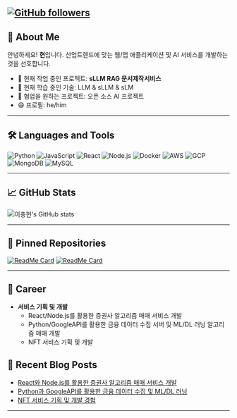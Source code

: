  

[![GitHub followers](https://img.shields.io/github/followers/eumcloud?style=social)](https://github.com/eumcloud) 
---

## 👋 About Me

안녕하세요! **현**입니다. 산업트렌드에 맞는 웹/앱 애플리케이션 및 AI 서비스를 개발하는 것을 선호합니다.

- 🔭 현재 작업 중인 프로젝트: **sLLM RAG 문서제작서비스**
- 🌱 현재 학습 중인 기술: LLM & sLLM & sLM
- 👯 협업을 원하는 프로젝트: 오픈 소스 AI 프로젝트 
- 😄 프로필: he/him

---

## 🛠️ Languages and Tools

![Python](https://img.shields.io/badge/-Python-333?style=flat&logo=python)
![JavaScript](https://img.shields.io/badge/-JavaScript-333?style=flat&logo=javascript)
![React](https://img.shields.io/badge/-React-333?style=flat&logo=react)
![Node.js](https://img.shields.io/badge/-Node.js-333?style=flat&logo=node.js)
![Docker](https://img.shields.io/badge/-Docker-333?style=flat&logo=docker)
![AWS](https://img.shields.io/badge/-AWS-333?style=flat&logo=amazon-aws)
![GCP](https://img.shields.io/badge/-GCP-333?style=flat&logo=google-cloud)
![MongoDB](https://img.shields.io/badge/-MongoDB-333?style=flat&logo=mongodb)
![MySQL](https://img.shields.io/badge/-MySQL-333?style=flat&logo=mysql)

---

## 📈 GitHub Stats

![이충현's GitHub stats](https://github-readme-stats.vercel.app/api?username=eumcloud&show_icons=true&theme=radical)

---

## 📌 Pinned Repositories

[![ReadMe Card](https://github-readme-stats.vercel.app/api/pin/?username=eumcloud&repo=algorithmic-trading&theme=radical)](https://github.com/eumcloud/algorithmic-trading)
[![ReadMe Card](https://github-readme-stats.vercel.app/api/pin/?username=eumcloud&repo=nft-service&theme=radical)](https://github.com/eumcloud/nft-service)

---

## 💼 Career
- **서비스 기획 및 개발**
  - React/Node.js를 활용한 증권사 알고리즘 매매 서비스 개발
  - Python/GoogleAPI를 활용한 금융 데이터 수집 서버 및 ML/DL 러닝 알고리즘 매매 개발
  - NFT 서비스 기획 및 개발
  

## 📝 Recent Blog Posts

<!-- BLOG-POST-LIST:START -->
- [React와 Node.js를 활용한 증권사 알고리즘 매매 서비스 개발](#)
- [Python과 GoogleAPI를 활용한 금융 데이터 수집 및 ML/DL 러닝](#)
- [NFT 서비스 기획 및 개발 경험](#)
<!-- BLOG-POST-LIST:END -->

---
 
